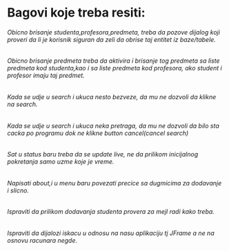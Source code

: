 ﻿# Bagovi koje treba resiti:

###### Obicno brisanje studenta,profesora,predmeta, treba da pozove dijalog koji proveri da li je korisnik siguran da zeli da obrise taj entitet iz baze/tabele.
###### Obicno brisanje predmeta treba da aktivira i brisanje tog predmeta sa liste predmeta kod studenta,kao i sa liste predmeta kod profesora, ako student i profesor imaju taj predmet.
###### Kada se udje u search i ukuca nesto bezveze, da mu ne dozvoli da klikne na search.
###### Kada se udje u search i ukuca neka pretraga, da mu ne dozvoli da bilo sta cacka po programu dok ne klikne button cancel(cancel search)
###### Sat u status baru treba da se update live, ne da prilikom inicijalnog pokretanja samo uzme koje je vreme.
###### Napisati about,i u menu baru povezati precice sa dugmicima za dodavanje i slicno.
###### Ispraviti da prilikom dodavanja studenta provera za mejl radi kako treba.
###### Ispraviti da dijalozi iskacu u odnosu na nasu aplikaciju tj JFrame a ne na osnovu racunara negde.
